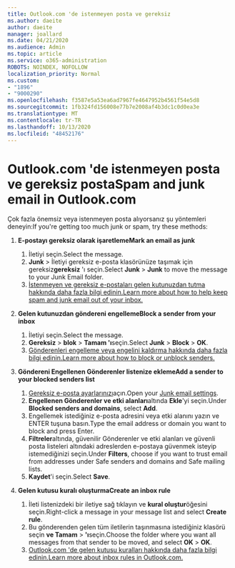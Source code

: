 ```yaml
---
title: Outlook.com 'de istenmeyen posta ve gereksiz
ms.author: daeite
author: daeite
manager: joallard
ms.date: 04/21/2020
ms.audience: Admin
ms.topic: article
ms.service: o365-administration
ROBOTS: NOINDEX, NOFOLLOW
localization_priority: Normal
ms.custom:
- "1896"
- "9000290"
ms.openlocfilehash: f3587e5a53ea6ad7967fe4647952b4561f54e5d8
ms.sourcegitcommit: 1fb324fd156008e77b7e2008af4b3dc1c0d0ea3e
ms.translationtype: MT
ms.contentlocale: tr-TR
ms.lasthandoff: 10/13/2020
ms.locfileid: "48452176"
---
```

# <a name="spam-and-junk-email-in-outlookcom"></a><span data-ttu-id="fccc9-102">Outlook.com 'de istenmeyen posta ve gereksiz posta</span><span class="sxs-lookup"><span data-stu-id="fccc9-102">Spam and junk email in Outlook.com</span></span>

<span data-ttu-id="fccc9-103">Çok fazla önemsiz veya istenmeyen posta alıyorsanız şu yöntemleri deneyin:</span><span class="sxs-lookup"><span data-stu-id="fccc9-103">If you're getting too much junk or spam, try these methods:</span></span>

1. <span data-ttu-id="fccc9-104">**E-postayı gereksiz olarak işaretleme**</span><span class="sxs-lookup"><span data-stu-id="fccc9-104">**Mark an email as junk**</span></span>
    1. <span data-ttu-id="fccc9-105">İletiyi seçin.</span><span class="sxs-lookup"><span data-stu-id="fccc9-105">Select the message.</span></span>
    1. <span data-ttu-id="fccc9-106">**Junk**  >  İletiyi gereksiz e-posta klasörünüze taşımak için gereksiz**gereksiz** 'ı seçin.</span><span class="sxs-lookup"><span data-stu-id="fccc9-106">Select **Junk** > **Junk** to move the message to your Junk Email folder.</span></span>
    1. [<span data-ttu-id="fccc9-107">İstenmeyen ve gereksiz e-postaları gelen kutunuzdan tutma hakkında daha fazla bilgi edinin.</span><span class="sxs-lookup"><span data-stu-id="fccc9-107">Learn more about how to help keep spam and junk email out of your inbox.</span></span>](https://support.office.com/article/a3ece97b-82f8-4a5e-9ac3-e92fa6427ae4?wt.mc_id=Office_Outlook_com_Alchemy)

1. <span data-ttu-id="fccc9-108">**Gelen kutunuzdan göndereni engelleme**</span><span class="sxs-lookup"><span data-stu-id="fccc9-108">**Block a sender from your inbox**</span></span>
    1. <span data-ttu-id="fccc9-109">İletiyi seçin.</span><span class="sxs-lookup"><span data-stu-id="fccc9-109">Select the message.</span></span>
    1. <span data-ttu-id="fccc9-110">**Gereksiz**  >  **blok**  >  **Tamam 'ı**seçin.</span><span class="sxs-lookup"><span data-stu-id="fccc9-110">Select **Junk** > **Block** > **OK**.</span></span>
    1. [<span data-ttu-id="fccc9-111">Gönderenleri engelleme veya engelini kaldırma hakkında daha fazla bilgi edinin.</span><span class="sxs-lookup"><span data-stu-id="fccc9-111">Learn more about how to block or unblock senders.</span></span>](https://support.office.com/article/afba1c94-77bb-4f50-8b85-057cf52f4d5e?wt.mc_id=Office_Outlook_com_Alchemy)

1. <span data-ttu-id="fccc9-112">**Göndereni Engellenen Gönderenler listenize ekleme**</span><span class="sxs-lookup"><span data-stu-id="fccc9-112">**Add a sender to your blocked senders list**</span></span>
    1. <span data-ttu-id="fccc9-113">[Gereksiz e-posta ayarlarınızı](https://outlook.live.com/mail/options/mail/junkEmail/blockedSendersAndDomainsV2)açın.</span><span class="sxs-lookup"><span data-stu-id="fccc9-113">Open your [Junk email settings](https://outlook.live.com/mail/options/mail/junkEmail/blockedSendersAndDomainsV2).</span></span>
    1. <span data-ttu-id="fccc9-114">**Engellenen Gönderenler ve etki alanları**altında **Ekle**'yi seçin.</span><span class="sxs-lookup"><span data-stu-id="fccc9-114">Under **Blocked senders and domains**, select **Add**.</span></span>
    1. <span data-ttu-id="fccc9-115">Engellemek istediğiniz e-posta adresini veya etki alanını yazın ve ENTER tuşuna basın.</span><span class="sxs-lookup"><span data-stu-id="fccc9-115">Type the email address or domain you want to block and press Enter.</span></span>
    1. <span data-ttu-id="fccc9-116">**Filtreler**altında, güvenilir Gönderenler ve etki alanları ve güvenli posta listeleri altındaki adreslerden e-postaya güvenmek isteyip istemediğinizi seçin.</span><span class="sxs-lookup"><span data-stu-id="fccc9-116">Under **Filters**, choose if you want to trust email from addresses under Safe senders and domains and Safe mailing lists.</span></span>
    1. <span data-ttu-id="fccc9-117">**Kaydet**'i seçin.</span><span class="sxs-lookup"><span data-stu-id="fccc9-117">Select **Save**.</span></span>

1. <span data-ttu-id="fccc9-118">**Gelen kutusu kuralı oluşturma**</span><span class="sxs-lookup"><span data-stu-id="fccc9-118">**Create an inbox rule**</span></span>
    1. <span data-ttu-id="fccc9-119">İleti listenizdeki bir iletiye sağ tıklayın ve **kural oluştur**öğesini seçin.</span><span class="sxs-lookup"><span data-stu-id="fccc9-119">Right-click a message in your message list and select **Create rule**.</span></span>
    1. <span data-ttu-id="fccc9-120">Bu gönderenden gelen tüm iletilerin taşınmasına istediğiniz klasörü seçin **ve Tamam**  >  **'ı**seçin.</span><span class="sxs-lookup"><span data-stu-id="fccc9-120">Choose the folder where you want all messages from that sender to be moved, and select **OK** > **OK**.</span></span>
    1. [<span data-ttu-id="fccc9-121">Outlook.com 'de gelen kutusu kuralları hakkında daha fazla bilgi edinin.</span><span class="sxs-lookup"><span data-stu-id="fccc9-121">Learn more about inbox rules in Outlook.com.</span></span>](https://support.office.com/article/4b094371-a5d7-49bd-8b1b-4e4896a7cc5d?wt.mc_id=Office_Outlook_com_Alchemy)
